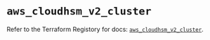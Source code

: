 # `aws_cloudhsm_v2_cluster`

Refer to the Terraform Registory for docs: [`aws_cloudhsm_v2_cluster`](https://www.terraform.io/docs/providers/aws/r/cloudhsm_v2_cluster).
